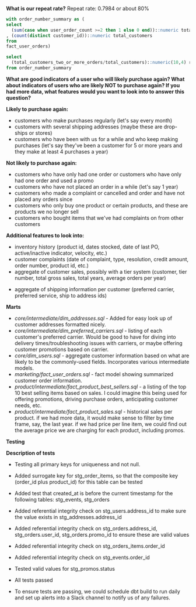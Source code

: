 **What is our repeat rate?**
Repeat rate: 0.7984 or about 80%

~~~sql
with order_number_summary as (
select 
  (sum(case when user_order_count >=2 then 1 else 0 end))::numeric total_customers_two_or_more_orders
, (count(distinct customer_id))::numeric total_customers
from
fact_user_orders)

select
  (total_customers_two_or_more_orders/total_customers)::numeric(10,4) repeat_rate
from order_number_summary
~~~

**What are good indicators of a user who will likely purchase again? What about indicators of users who are likely NOT to purchase again? If you had more data, what features would you want to look into to answer this question?**

**Likely to purchase again:**
* customers who make purchases regularly (let's say every month)
* customers with several shipping addresses (maybe these are drop-ships or stores)
* customers who have been with us for a while and who keep making purchases (let's say they've been a customer for 5 or more years and they make at least 4 purchases a year)

**Not likely to purchase again:**
* customers who have only had one order or customers who have only had one order and used a promo
* customers who have not placed an order in a while (let's say 1 year)
* customers who made a complaint or cancelled and order and have not placed any orders since
* customers who only buy one product or certain products, and these are products we no longer sell
* customers who bought items that we've had complaints on from other customers

**Additional features to look into:**
* inventory history (product id, dates stocked, date of last PO, active/inactive indicator, velocity, etc.)
* customer complaints (date of complaint, type, resolution, credit amount, order number,  product id, etc.)
* aggregate of customer sales, possibly with a tier system (customer, tier number, total gross sales, total years, average orders per year)
- aggregate of shipping information per customer (preferred carrier, preferred service, ship to address ids)

**Marts**
- *core/intermediate/dim_addresses.sql* - Added for easy look up of customer addresses formatted nicely.
- *core/intermediate/dim_preferred_carriers.sql* - listing of each customer's preferred carrier. Would be good to have for diving into delivery times/troubleshooting issues with carriers, or maybe offering customer promotions based on carrier.
- *core/dim_users.sql* - aggregate customer information based on what are likely to be the commonly-used fields. Incorporates various intermediate models.
- *marketing/fact_user_orders.sql* - fact model showing summarized customer order information.
- *product/intermediate/fact_product_best_sellers.sql* - a listing of the top 10 best selling items based on sales. I could imagine this being used for offering promotions, driving purchase orders, anticipating customer needs, etc.
- *product/intermediate/fact_product_sales.sql* - historical sales per product. if we had more data, it would make sense to filter by time frame, say, the last year. if we had price per line item, we could find out the average price we are charging for each product, including promos.

**Testing**

**Description of tests**
* Testing all primary keys for uniqueness and not null.
* Added surrogate key for stg_order_items, so that the composite key (order_id plus product_id) for this table can be tested 
* Added test that created_at is before the current timestamp for the following tables: stg_events, stg_orders
* Added referential integrity check on stg_users.address_id to make sure the value exists in stg_addresses.address_id
* Added referential integrity check on stg_orders.address_id, stg_orders.user_id, stg_orders.promo_id to ensure these are valid values
* Added referential integrity check on stg_orders_items.order_id
* Added referential integrity check on stg_events.order_id
* Tested valid values for stg_promos.status

* All tests passed

* To ensure tests are passing, we could schedule dbt build to run daily and set up alerts into a Slack channel to notify us of any failures.